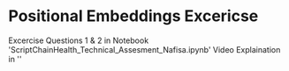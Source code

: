 # Positional Embeddings Excericse

Excercise Questions 1 & 2 in Notebook 'ScriptChainHealth_Technical_Assesment_Nafisa.ipynb'
Video Explaination in ''
